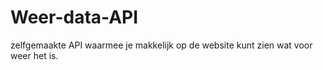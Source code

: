 # Weer-data-API
zelfgemaakte API waarmee je makkelijk op de website kunt zien wat voor weer het is.
